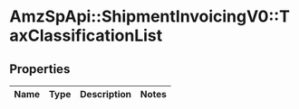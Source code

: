 # AmzSpApi::ShipmentInvoicingV0::TaxClassificationList

## Properties
Name | Type | Description | Notes
------------ | ------------- | ------------- | -------------

